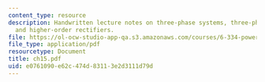 ```yaml
---
content_type: resource
description: Handwritten lecture notes on three-phase systems, three-phase rectifiers,
  and higher-order rectifiers.
file: https://ol-ocw-studio-app-qa.s3.amazonaws.com/courses/6-334-power-electronics-spring-2007/e0761090e62c474d83113e2d3111d79d_ch15.pdf
file_type: application/pdf
resourcetype: Document
title: ch15.pdf
uid: e0761090-e62c-474d-8311-3e2d3111d79d
---
```


